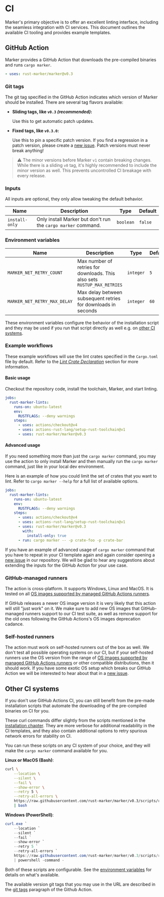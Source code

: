 # CI

Marker's primary objective is to offer an excellent linting interface, including the seamless integration with CI services. This document outlines the available CI tooling and provides example templates.

<!-- toc -->

## GitHub Action

Marker provides a GitHub Action that downloads the pre-compiled binaries and runs `cargo marker`.

<!-- region replace marker version stable -->

```yml
- uses: rust-marker/marker@v0.3
```

### Git tags

The git tag specified in the GitHub Action indicates which version of Marker should be installed. There are several tag flavors available:

- **Sliding tags, like `v0.3` *(recommended)*:**

  Use this to get automatic patch updates.

- **Fixed tags, like `v0.3.0`:**

  Use this to pin a specific patch version. If you find a regression in a patch version, please create a [new issue]. Patch versions must never break anything!

<!-- endregion replace marker version stable -->

> ⚠️ The minor versions before Marker `v1` contain breaking changes. While there is a sliding `v0` tag, it's highly recommended to include the minor version as well. This prevents uncontrolled CI breakage with every release.

### Inputs

All inputs are optional, they only allow tweaking the default behavior.

| Name           | Description                                                   | Type      | Default |
|----------------|---------------------------------------------------------------|-----------|---------|
| `install-only` | Only install Marker but don't run the `cargo marker` command. | `boolean` | `false` |


### Environment variables

| Name                         | Description                                                              | Type      | Default |
|------------------------------|--------------------------------------------------------------------------|-----------|---------|
| `MARKER_NET_RETRY_COUNT`     | Max number of retries for downloads. This also sets `RUSTUP_MAX_RETRIES` | `integer` | `5`     |
| `MARKER_NET_RETRY_MAX_DELAY` | Max delay between subsequent retries for downloads in seconds            | `integer` | `60`    |

These environment variables configure the behavior of the installation script and they may be used if you run that script directly as well e.g. on [other CI systems](#other-ci-systems).

### Example workflows

These example workflows will use the lint crates specified in the `Cargo.toml` file by default. Refer to the [*Lint Crate Declaration*](./lint-crate-declaration.md) section for more information.

#### Basic usage

Checkout the repository code, install the toolchain, Marker, and start linting.

<!-- region replace marker action version stable -->
```yml
jobs:
  rust-marker-lints:
    runs-on: ubuntu-latest
    env:
      RUSTFLAGS: --deny warnings
    steps:
      - uses: actions/checkout@v4
      - uses: actions-rust-lang/setup-rust-toolchain@v1
      - uses: rust-marker/marker@v0.3
```
<!-- endregion replace marker action version stable -->


#### Advanced usage

If you need something more than just the `cargo marker` command, you may use the action to only install Marker and then manually run the `cargo marker` command, just like in your local dev environment.

Here is an example of how you could limit the set of crates that you want to lint. Refer to `cargo marker --help` for a full list of available options.

<!-- region replace marker action version stable -->
```yml
jobs:
  rust-marker-lints:
    runs-on: ubuntu-latest
    env:
      RUSTFLAGS: --deny warnings
    steps:
      - uses: actions/checkout@v4
      - uses: actions-rust-lang/setup-rust-toolchain@v1
      - uses: rust-marker/marker@v0.3
        with:
          install-only: true
      - run: cargo marker -- -p crate-foo -p crate-bar
```
<!-- endregion replace marker action version stable -->

If you have an example of advanced usage of `cargo marker` command that you have to repeat in your CI template again and again consider opening a [new issue] in our repository. We will be glad to hear any suggestions about extending the inputs for the GitHub Action for your use case.


### GitHub-managed runners

The action is cross-platform. It supports Windows, Linux and MacOS. It is tested on all [OS images supported by managed GitHub Actions runners].

If GitHub releases a newer OS image version it is very likely that this action will still "just work" on it. We make sure to add new OS images that GitHub-managed runners support to our CI test suite, as well as remove support for the old ones following the GitHub Actions's OS images deprecation cadance.

### Self-hosted runners

The action must work on self-hosted runners out of the box as well. We don't test all possible operating systems on our CI, but if your self-hosted runners use the OS version from the range of [OS images supported by managed GitHub Actions runners] or other compatible distributions, then it should work. If you have some exotic OS setup which breaks our GitHub Action we will be interested to hear about that in a [new issue].

## Other CI systems

If you don't use GitHub Actions CI, you can still benefit from the pre-made installation scripts that automate the downloading of the pre-compiled binaries on CI for you.

These curl commands differ slightly from the scripts mentioned in the [installation chapter](installation.md#download-pre-compiled-binaries-recommended). They are more verbose for additional readability in the CI templates, and they also contain additional options to retry spurious network errors for stability on CI.

You can run these scripts on any CI system of your choice, and they will make the `cargo marker` command available for you.

<!-- region replace marker version stable -->

**Linux or MacOS (Bash)**:
```bash
curl \
    --location \
    --silent \
    --fail \
    --show-error \
    --retry 5 \
    --retry-all-errors \
    https://raw.githubusercontent.com/rust-marker/marker/v0.3/scripts/release/install.sh \
    | bash
```

**Windows (PowerShell)**:
```ps1
curl.exe `
    --location `
    --silent `
    --fail `
    --show-error `
    --retry 5 `
    --retry-all-errors `
    https://raw.githubusercontent.com/rust-marker/marker/v0.3/scripts/release/install.ps1 `
    | powershell -command -
```

<!-- endregion replace marker version stable -->

Both of these scripts are configurable. See the [environment variables](#environment-variables) for details on what's available.

The available version git tags that you may use in the URL are described in the [git tags](#git-tags) paragraph of the Github Action.

[`RUSTUP_MAX_RETRIES`]: https://github.com/rust-lang/rustup/blob/5af4bc4a0d4bc69ea9091a7935fb3783c5fb508e/doc/dev-guide/src/tips-and-tricks.md#rustup_max_retries
[new issue]: https://gitHub.com/rust-marker/marker/issues/new/choose
[OS images supported by managed GitHub Actions runners]: https://docs.github.com/en/actions/using-github-hosted-runners/about-github-hosted-runners/about-github-hosted-runners#supported-runners-and-hardware-resources
